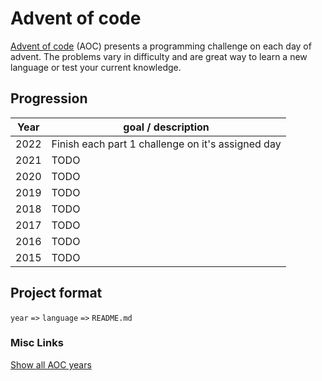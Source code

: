 # Advent of code

[Advent of code](https://adventofcode.com/2019/about) (AOC) presents a programming challenge on each day of advent. The problems vary in difficulty and are great way to learn a new language or test your current knowledge.

## Progression

| Year | goal / description                                |
| ---- | ------------------------------------------------- |
| 2022 | Finish each part 1 challenge on it's assigned day |
| 2021 | TODO                                              |
| 2020 | TODO                                              |
| 2019 | TODO                                              |
| 2018 | TODO                                              |
| 2017 | TODO                                              |
| 2016 | TODO                                              |
| 2015 | TODO                                              |

## Project format

`year` `=>` `language` `=>` `README.md`

### Misc Links

[Show all AOC years](https://adventofcode.com/2022/events)
